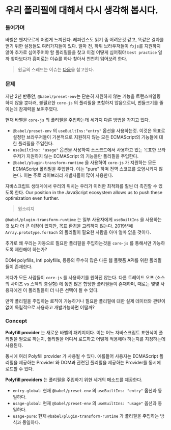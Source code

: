 # 우리 폴리필에 대해서 다시 생각해 봅시다.

### 들어가며
바벨은 왠지모르게 어렵게 느껴진다. 레퍼런스도 읽기 좀 어려운것 같고, 똑같은 결과를 얻기 위한 설정들도 여러가지들이 있다. 얼마 전, 하위 브라우저들이 `fxjs`를 지원하지 않아 추가로 심어주어야 할 폴리필들을 찾고 이걸 어떻게 심어줘야 `best practice` 일까 찾아보다가 흥미로는 이슈를 하나 찾아서 천천히 읽어보려 한다.

> 원글의 스레드는 이슈는 [다음](https://github.com/babel/babel/issues/10008)을 참고한다.

### 문제
지난 2년 반동안, `@babel/preset-env`는 단순히 지원하지 않는 기능을 트랜스파일링 하지 않을 뿐더러, 불필요한 `core-js` 의 폴리필을 포함하지 않음으로써, 번들크기를 줄이는데 잠재력을 보여주였다.

현재 바벨을 `core-js` 의 폴리필을 주입하는데 세가지 다른 방법을 가지고 있다.

- `@babel/preset-env` 의 `useBuiltIns:"entry"` 옵션을 사용하는것. 이것은 목표로 설정한 브라우저들이 기본적으로 지원하지 않는 모든 ECMAScript의 기능들에 대한 폴리필을 주입한다.
- `useBuiltIns: "usage"` 옵션을 사용하여 소스코드에서 사용하고 있는 목표한 브라우저가 지원하지 않는 ECMAScript 의 기능들만 폴리필을 주입한다.
- `@babel/plugin-transform-runtime` 을 사용하여 `core-js` 가 지원하는 모든 ECMAScript 폴리필을 주입한다. 이는 "pure" 하며 전역 스코프를 오염시키지 않는다. 이는 주로 라이브러리 개발자들이 많이 사용한다.

자바스크립트 생태계에서 우리의 위치는 우리가 이러한 최적화를 훨씬 더 촉진할 수 있도록 한다.
Our position in the JavaScript ecosystem allows us to push these optimization even further.
> 뭔소리지

`@babel/plugin-transform-runtime` 는 일부 사용자에게 `useBuiltIns` 을 사용하는것 보다 더 큰 이점이 있지만, 목표 환경을 고려하지 않는다. 2019년에 `Array.prototype.forEach` 의 폴리필이 필요한 사람을 아마 얼마 없을 것이다.

추가로 왜 우리는 자동으로 필요한 폴리필을 주입하는것을 `core-js` 를 통해서만 가능하도록 제한해야 하는가?

DOM polyfills, Intl polyfills, 등등의 무수히 많은 다른 웹 플랫폼 API를 위한 폴리필들이 존재한다.

게다가 모든 사람들이 `core-js` 를 사용하기를 원하진 않는다. 다른 트레이드 오프 (소스의 사이즈 vs 스펙의 충실함) 에 놓인 많은 합당한 폴리필들이 존재하며, 때로는 몇몇 사용자에겐 이 폴리필들이 더 나은 선택이 될 수 있다.

만약 폴리필을 주입하는 로직이 가능하거나 필요한 폴리필에 대한 실제 데이터와 관련이 없어 독립적으로 사용하고 개발가능하면 어떨까?

### Concept
**Polyfill provider** 는 새로운 바벨의 패키지이다. 이는 어느 자바스크립트 표현식이 폴리필을 필요로 하는지, 폴리필을 어디서 로드하고 어떻게 적용해야 하는지를 지정하는데 사용된다.

동시에 여러 Polyfill provider 가 사용될 수 있다. 예를들어 사용자는 ECMAScript 폴리필을 제공하는 Provider 와 DOM과 관련된 폴리필을 제공하는 Provider를 동시에 로드할 수 있다.

**Polyfill providers** 는 폴리필을 주입하기 위한 세개의 메소드를 제공한다.

- `entry-global`: 현재 `@babel/preset-env` 의 `useBuiltIns: "entry"` 옵션과 동일하다.
- `usage-global`: 현재 `@babel/preset-env` 의 `useBuiltIns: "usage"` 옵션과 동일하다.
- `usage-pure`: 현재 `@babel/plugin-transform-runtime` 가 폴리필을 주입하는 방식과 동일하다.
